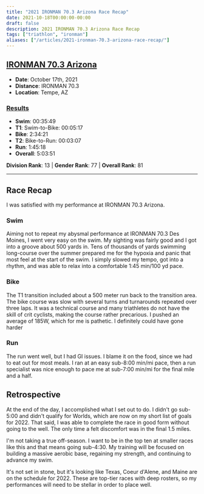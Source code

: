 ```yaml
---
title: "2021 IRONMAN 70.3 Arizona Race Recap"
date: 2021-10-18T00:00:00-00:00
draft: false
description: 2021 IRONMAN 70.3 Arizona Race Recap
tags: ["triathlon", "ironman"]
aliases: ["/articles/2021-ironman-70.3-arizona-race-recap/"]
---
```


## [IRONMAN 70.3 Arizona](https://www.ironman.com/im703-arizona)
* **Date**: October 17th, 2021
* **Distance**: IRONMAN 70.3
* **Location**: Tempe, AZ

### [Results](https://www.ironman.com/im703-arizona-results)
* **Swim**: 00:35:49
* **T1**: Swim-to-Bike: 00:05:17
* **Bike**: 2:34:21
* **T2**: Bike-to-Run: 00:03:07
* **Run**: 1:45:18
* **Overall**: 5:03:51

**Division Rank**: 13 | **Gender Rank**: 77 | **Overall Rank**: 81

---

## Race Recap
I was satisfied with my performance at IRONMAN 70.3 Arizona.

### Swim
Aiming not to repeat my abysmal performance at IRONMAN 70.3 Des Moines, I went very easy on the swim. My sighting was fairly good and I got into a groove about 500 yards in. Tens of thousands of yards swimming long-course over the summer prepared me for the hypoxia and panic that most feel at the start of the swim. I simply slowed my tempo, got into a rhythm, and was able to relax into a comfortable 1:45 min/100 yd pace.

### Bike
The T1 transition included about a 500 meter run back to the transition area. The bike course was slow with several turns and turnarounds repeated over three laps. It was a technical course and many triathletes do not have the skill of crit cyclists, making the course rather precarious. I pushed an average of 185W, which for me is pathetic. I definitely could have gone harder

### Run
The run went well, but I had GI issues. I blame it on the food, since we had to eat out for most meals. I ran at an easy sub-8:00 min/mi pace, then a run specialist was nice enough to pace me at sub-7:00 min/mi for the final mile and a half.

## Retrospective
At the end of the day, I accomplished what I set out to do. I didn't go sub-5:00 and didn't qualify for Worlds, which are now on my short list of goals for 2022. That said, I was able to complete the race in good form without going to the well. The only time a felt discomfort was in the final 1.5 miles.

I'm not taking a true off-season. I want to be in the top ten at smaller races like this and that means going sub-4:30. My training will be focused on building a massive aerobic base, regaining my strength, and continuing to advance my swim.

It's not set in stone, but it's looking like Texas, Coeur d'Alene, and Maine are on the schedule for 2022. These are top-tier races with deep rosters, so my performances will need to be stellar in order to place well.
